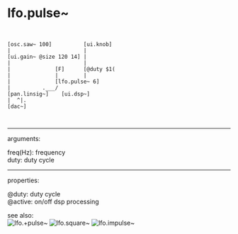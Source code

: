 # lfo.pulse~

```


[osc.saw~ 100]          [ui.knob]
|                       |
[ui.gain~ @size 120 14] |
|                       |
|              [F]      [@duty $1(
|              |        |
|              [lfo.pulse~ 6]
|          .___/
[pan.linsig~]    [ui.dsp~]
|  ^|.
[dac~]

            
```
---
arguments:

freq(Hz): frequency<br>
duty: duty cycle<br>

---
properties:

@duty: duty
            cycle<br>
@active: on/off dsp
            processing<br>

see also:<br>
![lfo.+pulse~]("img/object_lfo.+pulse~.png")
![lfo.square~]("img/object_lfo.square~.png")
![lfo.impulse~]("img/object_lfo.impulse~.png")
